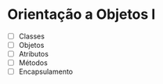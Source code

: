 # Orientação a Objetos I
 -[ ] Classes
 -[ ] Objetos
 -[ ] Atributos
 -[ ] Métodos
 -[ ] Encapsulamento

